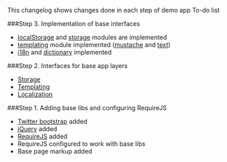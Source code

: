 This changelog shows changes done in each step of demo app To-do list

###Step 3. Implementation of base interfaces

- [localStorage](https://github.com/4devs/demo-modular-app-requirejs/blob/step3/web/js/localStorage.js) and
[storage](https://github.com/4devs/demo-modular-app-requirejs/blob/step3/web/js/storage.js) modules are implemented
- [templating](https://github.com/4devs/demo-modular-app-requirejs/blob/step3/web/js/templating.js) module implemented
 ([mustache](https://github.com/janl/mustache.js) and [text](https://github.com/requirejs/text))
- [i18n](https://github.com/4devs/demo-modular-app-requirejs/blob/step3/web/js/i18n.js) and
 [dictionary](https://github.com/4devs/demo-modular-app-requirejs/blob/step3/web/js/dictionary.js) implemented

###Step 2. Interfaces for base app layers

- [Storage](https://github.com/4devs/demo-modular-app-requirejs/blob/step2/web/js/storage.js)
- [Templating](https://github.com/4devs/demo-modular-app-requirejs/blob/step2/web/js/templating.js)
- [Localization](https://github.com/4devs/demo-modular-app-requirejs/blob/step2/web/js/i18n.js)

###Step 1. Adding base libs and configuring RequireJS

- [Twitter bootstrap](http://getbootstrap.com/) added
- [jQuery](http://jquery.com/) added
- [RequireJS](http://requirejs.org/) added
- RequireJS configured to work with base libs
- Base page markup added
